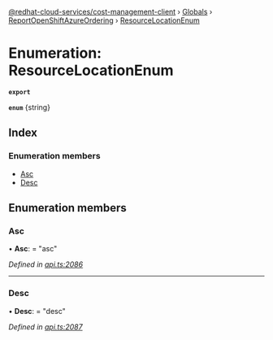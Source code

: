 [@redhat-cloud-services/cost-management-client](../README.md) › [Globals](../globals.md) › [ReportOpenShiftAzureOrdering](../modules/reportopenshiftazureordering.md) › [ResourceLocationEnum](reportopenshiftazureordering.resourcelocationenum.md)

# Enumeration: ResourceLocationEnum

**`export`** 

**`enum`** {string}

## Index

### Enumeration members

* [Asc](reportopenshiftazureordering.resourcelocationenum.md#asc)
* [Desc](reportopenshiftazureordering.resourcelocationenum.md#desc)

## Enumeration members

###  Asc

• **Asc**: = "asc"

*Defined in [api.ts:2086](https://github.com/RedHatInsights/javascript-clients/blob/master/packages/cost-management/api.ts#L2086)*

___

###  Desc

• **Desc**: = "desc"

*Defined in [api.ts:2087](https://github.com/RedHatInsights/javascript-clients/blob/master/packages/cost-management/api.ts#L2087)*
